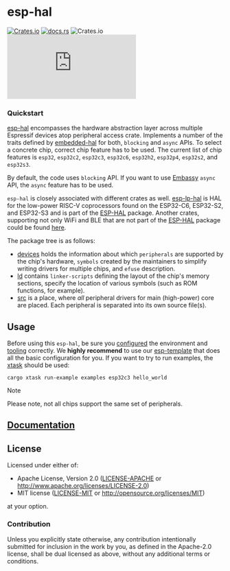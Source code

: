# esp-hal

[![Crates.io](https://img.shields.io/crates/v/esp-hal?labelColor=1C2C2E&color=C96329&logo=Rust&style=flat-square)](https://crates.io/crates/esp-hal)
[![docs.rs](https://img.shields.io/docsrs/esp-hal?labelColor=1C2C2E&color=C96329&logo=rust&style=flat-square)](https://docs.rs/esp-hal)
![Crates.io](https://img.shields.io/crates/l/esp-hal?labelColor=1C2C2E&style=flat-square)
[![Matrix](https://img.shields.io/matrix/esp-rs:matrix.org?label=join%20matrix&labelColor=1C2C2E&color=BEC5C9&logo=matrix&style=flat-square)](https://matrix.to/#/#esp-rs:matrix.org)

### Quickstart

[esp-hal] encompasses the hardware abstraction layer across multiple Espressif devices atop peripheral access crate. Implements a number of the traits defined by [embedded-hal](https://github.com/rust-embedded/embedded-hal) for both, `blocking` and `async` APIs.
To select a concrete chip, correct chip feature has to be used. The current list of chip features is `esp32`, `esp32c2`, `esp32c3`, `esp32c6`, `esp32h2`, `esp32p4`, `esp32s2`, and `esp32s3`.

By default, the code uses `blocking` API. If you want to use [Embassy] `async` API, the `async` feature has to be used.

`esp-hal` is closely associated with different crates as well. [esp-lp-hal] is HAL for the low-power RISC-V coprocessors found on the ESP32-C6, ESP32-S2, and ESP32-S3 and is part of the [ESP-HAL] package. Another crates, supporting not only WiFi and BLE that are not part of the [ESP-HAL] package could be found [here](https://github.com/esp-rs/esp-hal?tab=readme-ov-file#ancillary-crates).

The package tree is as follows:
- [devices] holds the information about which `peripherals` are supported by the chip's hardware, `symbols` created by the maintainers to simplify writing drivers for multiple chips, and `efuse` description.
- [ld] contains `linker-scripts` defining the layout of the chip's memory sections, specify the location of various symbols (such as ROM functions, for example).
- [src] is a place, where _all_ peripheral drivers for main (high-power) core are placed. Each peripheral is separated into its own source file(s).

## Usage

Before using this `esp-hal`, be sure you [configured] the environment and [tooling] correctly.
We **highly recommend** to use our [esp-template] that does all the basic configuration for you. If you want to try to run examples, the [xtask] should be used:

`cargo xtask run-example examples esp32c3 hello_world`

> [!NOTE]
>
> Please note, not all chips support the same set of peripherals.

[Embassy]: https://github.com/embassy-rs/embassy
[esp-lp-hal]: https://github.com/esp-rs/esp-hal/tree/main/esp-lp-hal
[ESP-HAL]: https://github.com/esp-rs/esp-hal
[configured]: https://esp-rs.github.io/book/installation/index.html
[tooling]: https://esp-rs.github.io/book/tooling/espflash.html
[examples]: https://github.com/esp-rs/esp-hal/tree/main/examples
[esp-template]: https://github.com/esp-rs/esp-template
[template]: https://esp-rs.github.io/book/writing-your-own-application/generate-project/esp-template.html
[esp-hal]: https://github.com/esp-rs/esp-hal/tree/main/esp-hal
[devices]: https://github.com/esp-rs/esp-hal/tree/main/esp-hal/devices
[ld]: https://github.com/esp-rs/esp-hal/tree/main/esp-hal/ld
[src]: https://github.com/esp-rs/esp-hal/tree/main/esp-hal/src
[xtask]: https://github.com/esp-rs/esp-hal/tree/main/xtask

## [Documentation]

[documentation]: https://docs.rs/esp-hal/

## License

Licensed under either of:

- Apache License, Version 2.0 ([LICENSE-APACHE](../LICENSE-APACHE) or http://www.apache.org/licenses/LICENSE-2.0)
- MIT license ([LICENSE-MIT](../LICENSE-MIT) or http://opensource.org/licenses/MIT)

at your option.

### Contribution

Unless you explicitly state otherwise, any contribution intentionally submitted for inclusion in
the work by you, as defined in the Apache-2.0 license, shall be dual licensed as above, without
any additional terms or conditions.
